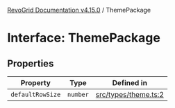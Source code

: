 [RevoGrid Documentation v4.15.0](README.md) / ThemePackage

# Interface: ThemePackage

## Properties

| Property | Type | Defined in |
| ------ | ------ | ------ |
| `defaultRowSize` | `number` | [src/types/theme.ts:2](https://github.com/revolist/revogrid/blob/f57e3b1afae49404a5b6670c54899cb5770f47c4/src/types/theme.ts#L2) |
